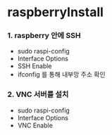 # raspberryInstall

### 1. raspberry 안에 SSH
* sudo raspi-config
* Interface Options
* SSH Enable
* ifconfig 를 통해 내부망 주소 확인

### 2. VNC 서버를 설치
* sudo raspi-config
* Interface Options
* VNC Enable
